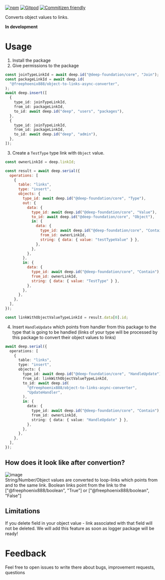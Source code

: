 [![npm](https://img.shields.io/npm/v/@freephoenix888/object-to-links-async-converter.svg)](https://www.npmjs.com/package/@freephoenix888/object-to-links-async-converter)
[![Gitpod](https://img.shields.io/badge/Gitpod-ready--to--code-blue?logo=gitpod)](https://gitpod.io/#https://github.com/FreePhoenix888/object-to-links-async-converter)
[![Commitizen friendly](https://img.shields.io/badge/commitizen-friendly-brightgreen.svg)](http://commitizen.github.io/cz-cli/)

Converts object values to links.

**In development**

# Usage

1. Install the package
2. Give permissions to the package

```ts
const joinTypeLinkId = await deep.id("@deep-foundation/core", "Join");
const packageLinkId = await deep.id(
  "@freephoenix888/object-to-links-async-converter",
);
await deep.insert([
  {
    type_id: joinTypeLinkId,
    from_id: packageLinkId,
    to_id: await deep.id("deep", "users", "packages"),
  },
  {
    type_id: joinTypeLinkId,
    from_id: packageLinkId,
    to_id: await deep.id("deep", "admin"),
  },
]);
```

3. Create a `TestType` type link with `Object` value.

```js
const ownerLinkId = deep.linkId;

const result = await deep.serial({
  operations: [
    {
      table: "links",
      type: "insert",
      objects: {
        type_id: await deep.id("@deep-foundation/core", "Type"),
        out: {
          data: {
            type_id: await deep.id("@deep-foundation/core", "Value"),
            to_id: await deep.id("@deep-foundation/core", "Object"),
            in: {
              data: {
                type_id: await deep.id("@deep-foundation/core", "Contain"),
                from_id: ownerLinkId,
                string: { data: { value: "testTypeValue" } },
              },
            },
          },
        },
        in: {
          data: {
            type_id: await deep.id("@deep-foundation/core", "Contain"),
            from_id: ownerLinkId,
            string: { data: { value: "TestType" } },
          },
        },
      },
    },
  ],
});

const linkWithObjectValueTypeLinkId = result.data[0].id;
```

4. Insert `HandleUpdate` which points from handler from this package to the type that is going to be handled (links of your type will be processed by this package to convert their object values to links)

```ts
await deep.serial({
  operations: [
    {
      table: "links",
      type: "insert",
      objects: {
        type_id: await deep.id("@deep-foundation/core", "HandleUpdate"),
        from_id: linkWithObjectValueTypeLinkId,
        to_id: await deep.id(
          "@freephoenix888/object-to-links-async-converter",
          "UpdateHandler",
        ),
        in: {
          data: {
            type_id: await deep.id("@deep-foundation/core", "Contain"),
            from_id: ownerLinkId,
            string: { data: { value: "HandleUpdate" } },
          },
        },
      },
    },
  ],
});
```

## How does it look like after convertion?

![image](https://user-images.githubusercontent.com/66206278/230576157-5bcfd0fa-4689-42b8-8ef0-badd7f5397ba.png)  
String/Number/Object values are converted to loop-links which points from and to the same link. Boolean links point from the link to the ["@freephoenix888/boolean", "True"] or ["@freephoenix888/boolean", "False"]

## Limitations

If you delete field in your object value - link associated with that field will not be deleted. We will add this feature as soon as logger package will be ready!

# Feedback

Feel free to open issues to write there about bugs, improvement requests, questions
